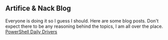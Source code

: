## Artifice & Nack Blog
Everyone is doing it so I guess I should. Here are some blog posts. Don't expect there to be any reasoning behind the topics, I am all over the place.
[PowerShell Daily Drivers](https://github.com/SnakesAndLadders/SnakesAndLadders/blob/main/PowerShell%20Daily%20Drivers.md#powershell-commands-i-have-found-handy)

<!--
**SnakesAndLadders/SnakesAndLadders** is a ✨ _special_ ✨ repository because its `README.md` (this file) appears on your GitHub profile.

Here are some ideas to get you started:

- 🔭 I’m currently working on ...
- 🌱 I’m currently learning ...
- 👯 I’m looking to collaborate on ...
- 🤔 I’m looking for help with ...
- 💬 Ask me about ...
- 📫 How to reach me: ...
- 😄 Pronouns: ...
- ⚡ Fun fact: ...
-->
